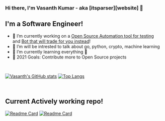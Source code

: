 ### Hi there, I'm Vasanth Kumar - aka [itsparser][website] 👋

## I'm a Software Engineer!
- 🔭 I’m currently working on a [Open Source Automation tool for testing](https://github.com/workfoxes/thermite) and [Bot that will trade for you instead](https://github.com/workfoxes/kayo)!
- 🌱 I’m will be intrested to talk about go, python, crypto, machine learning
- 🌱 I’m currently learning everything 🤣
- 🥅 2021 Goals: Contribute more to Open Source projects

<br />

[![Vasanth's GitHub stats](https://github-readme-stats.vercel.app/api?username=itsparser&show_icons=true&theme=tokyonight)](https://github.com/anuraghazra/github-readme-stats)
[![Top Langs](https://github-readme-stats.vercel.app/api/top-langs/?username=workfoxes&layout=compact&theme=tokyonight)](https://github.com/anuraghazra/github-readme-stats)

<br />

## Current Actively working repo!

[![Readme Card](https://github-readme-stats.vercel.app/api/pin/?username=workfoxes&repo=kayo&show_owner=true)](https://github.com/workfoxes/kayo)
[![Readme Card](https://github-readme-stats.vercel.app/api/pin/?username=workfoxes&repo=thermite&show_owner=true)](https://github.com/workfoxes/thermite)
